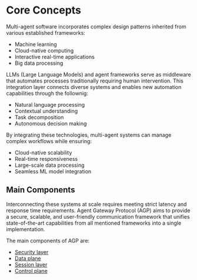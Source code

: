 # Core Concepts

Multi-agent software incorporates complex design patterns inherited from various
established frameworks:

- Machine learning
- Cloud-native computing
- Interactive real-time applications
- Big data processing

LLMs (Large Language Models) and agent frameworks serve as middleware that
automates processes traditionally requiring human intervention. This integration
layer connects diverse systems and enables new automation capabilities through the follownig:

- Natural language processing
- Contextual understanding
- Task decomposition
- Autonomous decision making

By integrating these technologies, multi-agent systems can manage complex
workflows while ensuring:

- Cloud-native scalability
- Real-time responsiveness
- Large-scale data processing
- Seamless ML model integration

## Main Components

Interconnecting these systems at scale requires meeting strict latency and
response time requirements. Agent Gateway Protocol (AGP) aims to provide a secure, scalable, and
user-friendly communication framework that unifies state-of-the-art capabilities
from all mentioned frameworks into a single implementation.

The main components of AGP are:

- [Security layer](./agp-security-layer)
- [Data plane](./agp-data-plane)
- [Session layer](./agp-session-layer)
- [Control plane](./agp-control-plane)

